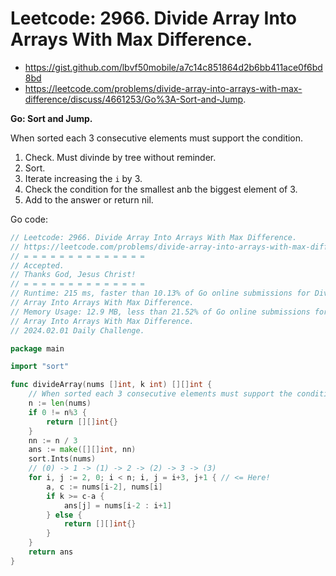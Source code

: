 # Leetcode: 2966. Divide Array Into Arrays With Max Difference.

- https://gist.github.com/lbvf50mobile/a7c14c851864d2b6bb411ace0f6bd8bd
- https://leetcode.com/problems/divide-array-into-arrays-with-max-difference/discuss/4661253/Go%3A-Sort-and-Jump.

**Go: Sort and Jump.**

When sorted each 3 consecutive elements must support the condition.

1. Check. Must divinde by tree without reminder.
2. Sort.
3. Iterate increasing the `i` by 3.
4. Check the condition for the smallest anb the biggest element of 3.
5. Add to the answer or return nil.

Go code:
```Go
// Leetcode: 2966. Divide Array Into Arrays With Max Difference.
// https://leetcode.com/problems/divide-array-into-arrays-with-max-difference/
// = = = = = = = = = = = = = =
// Accepted.
// Thanks God, Jesus Christ!
// = = = = = = = = = = = = = =
// Runtime: 215 ms, faster than 10.13% of Go online submissions for Divide
// Array Into Arrays With Max Difference.
// Memory Usage: 12.9 MB, less than 21.52% of Go online submissions for Divide
// Array Into Arrays With Max Difference.
// 2024.02.01 Daily Challenge.

package main

import "sort"

func divideArray(nums []int, k int) [][]int {
	// When sorted each 3 consecutive elements must support the condition.
	n := len(nums)
	if 0 != n%3 {
		return [][]int{}
	}
	nn := n / 3
	ans := make([][]int, nn)
	sort.Ints(nums)
	// (0) -> 1 -> (1) -> 2 -> (2) -> 3 -> (3)
	for i, j := 2, 0; i < n; i, j = i+3, j+1 { // <= Here!
		a, c := nums[i-2], nums[i]
		if k >= c-a {
			ans[j] = nums[i-2 : i+1]
		} else {
			return [][]int{}
		}
	}
	return ans
}
```
